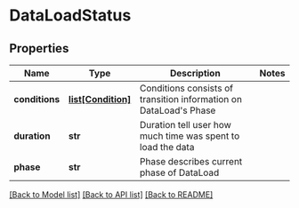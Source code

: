 # DataLoadStatus

## Properties
Name | Type | Description | Notes
------------ | ------------- | ------------- | -------------
**conditions** | [**list[Condition]**](Condition.md) | Conditions consists of transition information on DataLoad&#39;s Phase | 
**duration** | **str** | Duration tell user how much time was spent to load the data | 
**phase** | **str** | Phase describes current phase of DataLoad | 

[[Back to Model list]](../README.md#documentation-for-models) [[Back to API list]](../README.md#documentation-for-api-endpoints) [[Back to README]](../README.md)


